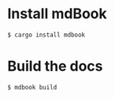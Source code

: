 # Install mdBook

```Shell
$ cargo install mdbook
```

# Build the docs

```Shell
$ mdbook build
```
